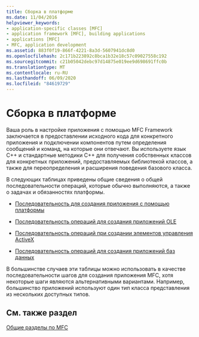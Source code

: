 ```yaml
---
title: Сборка в платформе
ms.date: 11/04/2016
helpviewer_keywords:
- application-specific classes [MFC]
- application framework [MFC], building applications
- applications [MFC]
- MFC, application development
ms.assetid: 883f0f19-866f-4221-8a3d-5607941dc8d0
ms.openlocfilehash: 2c171b223892c8bca1b32e18c57c09027558c192
ms.sourcegitcommit: c21b05042debc97d14875e019ee9d698691ffc0b
ms.translationtype: MT
ms.contentlocale: ru-RU
ms.lasthandoff: 06/09/2020
ms.locfileid: "84619729"
---
```

# <a name="building-on-the-framework"></a>Сборка в платформе

Ваша роль в настройке приложения с помощью MFC Framework заключается в предоставлении исходного кода для конкретного приложения и подключении компонентов путем определения сообщений и команд, на которые они отвечают. Вы используете язык C++ и стандартные методики C++ для получения собственных классов для конкретных приложений, предоставляемых библиотекой классов, а также для переопределения и расширения поведения базового класса.

В следующих таблицах приведены общие сведения о общей последовательности операций, которые обычно выполняются, а также о задачах и обязанностях платформы.

- [Последовательность для создания приложения с помощью платформы](sequence-of-operations-for-building-mfc-applications.md)

- [Последовательность операций для создания приложений OLE](sequence-of-operations-for-creating-ole-applications.md)

- [Последовательность операций при создании элементов управления ActiveX](sequence-of-operations-for-creating-activex-controls.md)

- [Последовательность операций для создания приложений баз данных](sequence-of-operations-for-creating-database-applications.md)

В большинстве случаев эти таблицы можно использовать в качестве последовательности шагов для создания приложения MFC, хотя некоторые шаги являются альтернативными вариантами. Например, большинство приложений используют один тип класса представления из нескольких доступных типов.

## <a name="see-also"></a>См. также раздел

[Общие разделы по MFC](general-mfc-topics.md)
